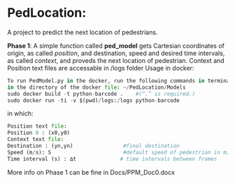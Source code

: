 # PedLocation:
A project to predict the next location of pedestrians.

**Phase 1**: A simple function called **ped_model** gets Cartesian coordinates of origin, as called _position_, and destination, speed and desired time intervals, as called _context_, and proveds the next location of pedestrian.
Context and Position text files are accessable in /logs folder
Usage in docker:
```python
To run PedModel.py in the docker, run the following commands in terminal/command prompt
in the directory of the docker file: ~/PedLocation/Models
sudo docker build -t python-barcode .    #(“.” is required.)
sudo docker run -ti -v $(pwd)/logs:/logs python-barcode
```
in which:
```python
Position text file:                                      
Position 0 : (x0,y0)
Context text file:
Destination : (yn,yn)                #final destination
Speed (m/s): S                       #default speed of pedestrian in m/s
Time interval (s) : ∆t              # time intervals between frames
```
More info on Phase 1 can be fine in Docs/PPM_Doc0.docx


